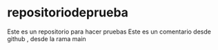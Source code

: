 # repositoriodeprueba
Este es un repositorio para hacer pruebas
Este es un comentario desde github , desde la rama main
